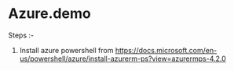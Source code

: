 # Azure.demo

Steps :-
1. Install azure powershell from https://docs.microsoft.com/en-us/powershell/azure/install-azurerm-ps?view=azurermps-4.2.0
